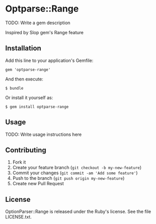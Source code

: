 Optparse::Range
===============

TODO: Write a gem description

Inspired by Slop gem's Range feature

Installation
------------

Add this line to your application's Gemfile:

    gem 'optparse-range'

And then execute:

    $ bundle

Or install it yourself as:

    $ gem install optparse-range

Usage
-----

TODO: Write usage instructions here

Contributing
------------

1. Fork it
2. Create your feature branch (`git checkout -b my-new-feature`)
3. Commit your changes (`git commit -am 'Add some feature'`)
4. Push to the branch (`git push origin my-new-feature`)
5. Create new Pull Request

License
-------

OptionParser::Range is released under the Ruby's license.
See the file LICENSE.txt.
